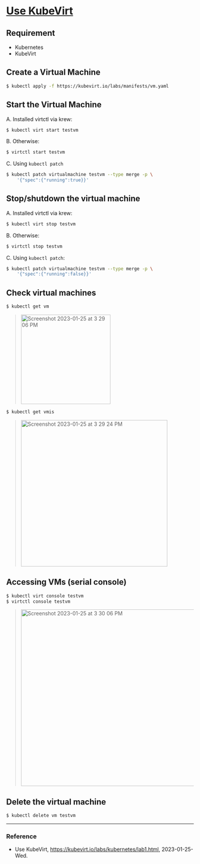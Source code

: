 # [Use KubeVirt](https://kubevirt.io/labs/kubernetes/lab1.html)

## Requirement

- Kubernetes
- KubeVirt

## Create a Virtual Machine

```Bash
$ kubectl apply -f https://kubevirt.io/labs/manifests/vm.yaml
```

## Start the Virtual Machine

A. Installed virtctl via krew:

```Bash
$ kubectl virt start testvm
```

B. Otherwise:

```Bash
$ virtctl start testvm
```

C. Using `kubectl patch`

```Bash
$ kubectl patch virtualmachine testvm --type merge -p \
    '{"spec":{"running":true}}'
```

## Stop/shutdown the virtual machine

A. Installed virtctl via krew:

```Bash
$ kubectl virt stop testvm
```

B. Otherwise:

```Bash
$ virtctl stop testvm
```

C. Using `kubectl patch`:

```Bash
$ kubectl patch virtualmachine testvm --type merge -p \
    '{"spec":{"running":false}}'
```

## Check virtual machines

```Bash
$ kubectl get vm
```

> <img width="240" alt="Screenshot 2023-01-25 at 3 29 06 PM" src="https://user-images.githubusercontent.com/20737479/214495683-25686f1f-1df9-4d2f-8ead-b145b82d0295.png">

```Bash
$ kubectl get vmis
```

> <img width="393" alt="Screenshot 2023-01-25 at 3 29 24 PM" src="https://user-images.githubusercontent.com/20737479/214495716-dc8cd50d-c189-4afd-8760-4ad053e1a07c.png">

## Accessing VMs (serial console)

```Bash
$ kubectl virt console testvm
$ virtctl console testvm
```

> <img width="474" alt="Screenshot 2023-01-25 at 3 30 06 PM" src="https://user-images.githubusercontent.com/20737479/214495804-3a4e5fb2-b83b-4c2c-94f9-7a7b17cb3f25.png">

## Delete the virtual machine

```Bash
$ kubectl delete vm testvm
```

---

### Reference

- Use KubeVirt, https://kubevirt.io/labs/kubernetes/lab1.html, 2023-01-25-Wed.
